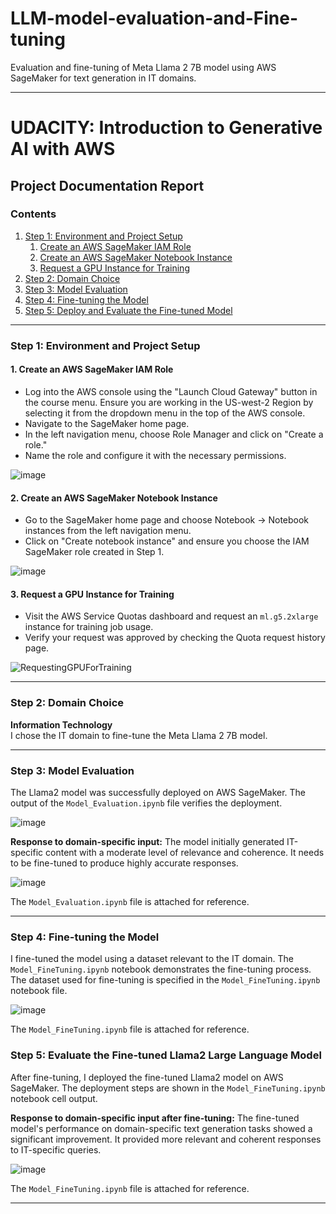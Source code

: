 # LLM-model-evaluation-and-Fine-tuning
Evaluation and fine-tuning of Meta Llama 2 7B model using AWS SageMaker for text generation in IT domains.

---

# UDACITY: Introduction to Generative AI with AWS

## Project Documentation Report

### Contents
1. [Step 1: Environment and Project Setup](#step-1-environment-and-project-setup)
   1. [Create an AWS SageMaker IAM Role](#create-an-aws-sagemaker-iam-role)
   2. [Create an AWS SageMaker Notebook Instance](#create-an-aws-sagemaker-notebook-instance)
   3. [Request a GPU Instance for Training](#request-a-gpu-instance-for-training)
2. [Step 2: Domain Choice](#step-2-domain-choice)
3. [Step 3: Model Evaluation](#step-3-model-evaluation)
4. [Step 4: Fine-tuning the Model](#step-4-fine-tuning-the-model)
5. [Step 5: Deploy and Evaluate the Fine-tuned Model](#step-4-deploy-and-evaluate-the-fine-tuned-model)

---

### Step 1: Environment and Project Setup

#### 1. Create an AWS SageMaker IAM Role
- Log into the AWS console using the "Launch Cloud Gateway" button in the course menu. Ensure you are working in the US-west-2 Region by selecting it from the dropdown menu in the top of the AWS console.
- Navigate to the SageMaker home page.
- In the left navigation menu, choose Role Manager and click on "Create a role."
- Name the role and configure it with the necessary permissions.

![image](https://github.com/user-attachments/assets/6ba72168-66f7-4c36-ad3a-ce1d5964a9cb)


#### 2. Create an AWS SageMaker Notebook Instance
- Go to the SageMaker home page and choose Notebook -> Notebook instances from the left navigation menu.
- Click on "Create notebook instance" and ensure you choose the IAM SageMaker role created in Step 1.

![image](https://github.com/user-attachments/assets/04a29a4c-346b-4bdd-a83d-a6663200bcf5)


#### 3. Request a GPU Instance for Training
- Visit the AWS Service Quotas dashboard and request an `ml.g5.2xlarge` instance for training job usage.
- Verify your request was approved by checking the Quota request history page.

![RequestingGPUForTraining](https://github.com/user-attachments/assets/d849d486-cf90-40ff-acd1-bba93e6a33a3)

---

### Step 2: Domain Choice
**Information Technology**  
I chose the IT domain to fine-tune the Meta Llama 2 7B model.

---

### Step 3: Model Evaluation

The Llama2 model was successfully deployed on AWS SageMaker. The output of the `Model_Evaluation.ipynb` file verifies the deployment.

![image](https://github.com/user-attachments/assets/753e4f0b-41a5-44f6-842d-587db13b0772)


**Response to domain-specific input:**
The model initially generated IT-specific content with a moderate level of relevance and coherence. It needs to be fine-tuned to produce highly accurate responses.

![image](https://github.com/user-attachments/assets/0dc4a43b-089e-4c7d-b821-83084f39ca6b)

The `Model_Evaluation.ipynb` file is attached for reference.

---

### Step 4: Fine-tuning the Model

I fine-tuned the model using a dataset relevant to the IT domain. The `Model_FineTuning.ipynb` notebook demonstrates the fine-tuning process. The dataset used for fine-tuning is specified in the `Model_FineTuning.ipynb` notebook file.

![image](https://github.com/user-attachments/assets/ad704b24-2a3e-4cdb-b49d-06b4f5df2f44)


The `Model_FineTuning.ipynb` file is attached for reference.

### Step 5: Evaluate the Fine-tuned Llama2 Large Language Model

After fine-tuning, I deployed the fine-tuned Llama2 model on AWS SageMaker. The deployment steps are shown in the `Model_FineTuning.ipynb` notebook cell output.


**Response to domain-specific input after fine-tuning:**
The fine-tuned model's performance on domain-specific text generation tasks showed a significant improvement. It provided more relevant and coherent responses to IT-specific queries.

![image](https://github.com/user-attachments/assets/397edcd6-83f3-4534-8529-58b93ee95317)


The `Model_FineTuning.ipynb` file is attached for reference.

---

